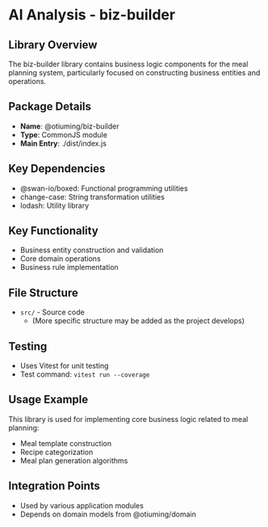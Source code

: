# AI Analysis - biz-builder

## Library Overview
The biz-builder library contains business logic components for the meal planning system, particularly focused on constructing business entities and operations.

## Package Details
- **Name**: @otiuming/biz-builder
- **Type**: CommonJS module
- **Main Entry**: ./dist/index.js

## Key Dependencies
- @swan-io/boxed: Functional programming utilities
- change-case: String transformation utilities
- lodash: Utility library

## Key Functionality
- Business entity construction and validation
- Core domain operations
- Business rule implementation

## File Structure
- `src/` - Source code
  - (More specific structure may be added as the project develops)
  
## Testing
- Uses Vitest for unit testing
- Test command: `vitest run --coverage`

## Usage Example
This library is used for implementing core business logic related to meal planning:
- Meal template construction
- Recipe categorization
- Meal plan generation algorithms

## Integration Points
- Used by various application modules
- Depends on domain models from @otiuming/domain
